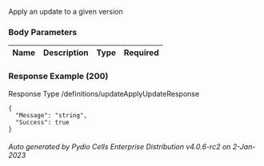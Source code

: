 






 
Apply an update to a given version  


### Body Parameters

Name | Description | Type | Required
---|---|---|---






### Response Example (200)
Response Type /definitions/updateApplyUpdateResponse

```
{
  "Message": "string",
  "Success": true
}
```




###### Auto generated by Pydio Cells Enterprise Distribution v4.0.6-rc2 on 2-Jan-2023
